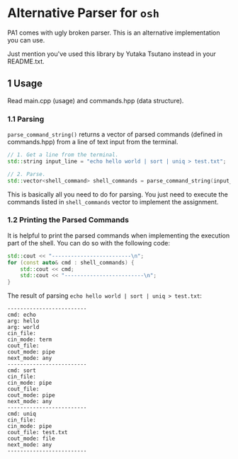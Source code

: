 # Alternative Parser for `osh`

PA1 comes with ugly broken parser. This is an alternative implementation you
can use.

Just mention you've used this library by Yutaka Tsutano instead in your
README.txt.

## 1 Usage

Read main.cpp (usage) and commands.hpp (data structure).

### 1.1 Parsing

`parse_command_string()` returns a vector of parsed commands (defined in
commands.hpp) from a line of text input from the terminal.

```cpp
// 1. Get a line from the terminal.
std::string input_line = "echo hello world | sort | uniq > test.txt";

// 2. Parse.
std::vector<shell_command> shell_commands = parse_command_string(input_line);
```

This is basically all you need to do for parsing. You just need to execute the
commands listed in `shell_commands` vector to implement the assignment.

### 1.2 Printing the Parsed Commands

It is helpful to print the parsed commands when implementing the execution part
of the shell. You can do so with the following code:

```cpp
std::cout << "-------------------------\n";
for (const auto& cmd : shell_commands) {
    std::cout << cmd;
    std::cout << "-------------------------\n";
}
```

The result of parsing `echo hello world | sort | uniq > test.txt`:

```text
-------------------------
cmd: echo
arg: hello
arg: world
cin_file:
cin_mode: term
cout_file:
cout_mode: pipe
next_mode: any
-------------------------
cmd: sort
cin_file:
cin_mode: pipe
cout_file:
cout_mode: pipe
next_mode: any
-------------------------
cmd: uniq
cin_file:
cin_mode: pipe
cout_file: test.txt
cout_mode: file
next_mode: any
-------------------------
```
